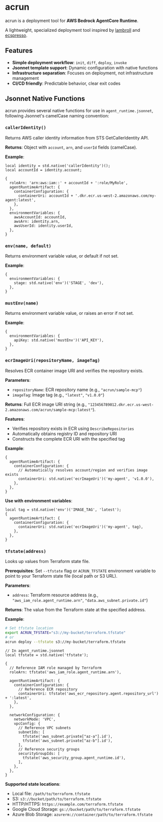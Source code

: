 # acrun

acrun is a deployment tool for **AWS Bedrock AgentCore Runtime**.

A lightweight, specialized deployment tool inspired by [lambroll](https://github.com/fujiwara/lambroll) and [ecspresso](https://github.com/kayac/ecspresso).

## Features

- **Simple deployment workflow**: `init`, `diff`, `deploy`, `invoke`
- **Jsonnet template support**: Dynamic configuration with native functions
- **Infrastructure separation**: Focuses on deployment, not infrastructure management
- **CI/CD friendly**: Predictable behavior, clear exit codes

## Jsonnet Native Functions

acrun provides several native functions for use in `agent_runtime.jsonnet`, following Jsonnet's camelCase naming convention:

### `callerIdentity()`

Returns AWS caller identity information from STS GetCallerIdentity API.

**Returns**: Object with `account`, `arn`, and `userId` fields (camelCase).

**Example**:
```jsonnet
local identity = std.native('callerIdentity')();
local accountId = identity.account;

{
  roleArn: 'arn:aws:iam::' + accountId + ':role/MyRole',
  agentRuntimeArtifact: {
    containerConfiguration: {
      containerUri: accountId + '.dkr.ecr.us-west-2.amazonaws.com/my-agent:latest',
    },
  },
  environmentVariables: {
    awsAccountId: accountId,
    awsArn: identity.arn,
    awsUserId: identity.userId,
  },
}
```

### `env(name, default)`

Returns environment variable value, or default if not set.

**Example**:
```jsonnet
{
  environmentVariables: {
    stage: std.native('env')('STAGE', 'dev'),
  },
}
```

### `mustEnv(name)`

Returns environment variable value, or raises an error if not set.

**Example**:
```jsonnet
{
  environmentVariables: {
    apiKey: std.native('mustEnv')('API_KEY'),
  },
}
```

### `ecrImageUri(repositoryName, imageTag)`

Resolves ECR container image URI and verifies the repository exists.

**Parameters**:
- `repositoryName`: ECR repository name (e.g., `"acrun/sample-mcp"`)
- `imageTag`: Image tag (e.g., `"latest"`, `"v1.0.0"`)

**Returns**: Full ECR image URI string (e.g., `"123456789012.dkr.ecr.us-west-2.amazonaws.com/acrun/sample-mcp:latest"`).

**Features**:
- Verifies repository exists in ECR using `DescribeRepositories`
- Automatically obtains registry ID and repository URI
- Constructs the complete ECR URI with the specified tag

**Example**:
```jsonnet
{
  agentRuntimeArtifact: {
    containerConfiguration: {
      // Automatically resolves account/region and verifies image exists
      containerUri: std.native('ecrImageUri')('my-agent', 'v1.0.0'),
    },
  },
}
```

**Use with environment variables**:
```jsonnet
local tag = std.native('env')('IMAGE_TAG', 'latest');
{
  agentRuntimeArtifact: {
    containerConfiguration: {
      containerUri: std.native('ecrImageUri')('my-agent', tag),
    },
  },
}
```

### `tfstate(address)`

Looks up values from Terraform state file.

**Prerequisites**: Set `--tfstate` flag or `ACRUN_TFSTATE` environment variable to point to your Terraform state file (local path or S3 URL).

**Parameters**:
- `address`: Terraform resource address (e.g., `"aws_iam_role.agent_runtime.arn"`, `"data.aws_subnet.private.id"`)

**Returns**: The value from the Terraform state at the specified address.

**Example**:
```bash
# Set tfstate location
export ACRUN_TFSTATE="s3://my-bucket/terraform.tfstate"
# or
acrun deploy --tfstate s3://my-bucket/terraform.tfstate
```

```jsonnet
// In agent_runtime.jsonnet
local tfstate = std.native('tfstate');

{
  // Reference IAM role managed by Terraform
  roleArn: tfstate('aws_iam_role.agent_runtime.arn'),

  agentRuntimeArtifact: {
    containerConfiguration: {
      // Reference ECR repository
      containerUri: tfstate('aws_ecr_repository.agent.repository_url') + ':latest',
    },
  },

  networkConfiguration: {
    networkMode: 'VPC',
    vpcConfig: {
      // Reference VPC subnets
      subnetIds: [
        tfstate('aws_subnet.private["az-a"].id'),
        tfstate('aws_subnet.private["az-b"].id'),
      ],
      // Reference security groups
      securityGroupIds: [
        tfstate('aws_security_group.agent_runtime.id'),
      ],
    },
  },
}
```

**Supported state locations**:
- Local file: `/path/to/terraform.tfstate`
- S3: `s3://bucket/path/to/terraform.tfstate`
- HTTP/HTTPS: `https://example.com/terraform.tfstate`
- Google Cloud Storage: `gs://bucket/path/to/terraform.tfstate`
- Azure Blob Storage: `azurerm://container/path/to/terraform.tfstate`
